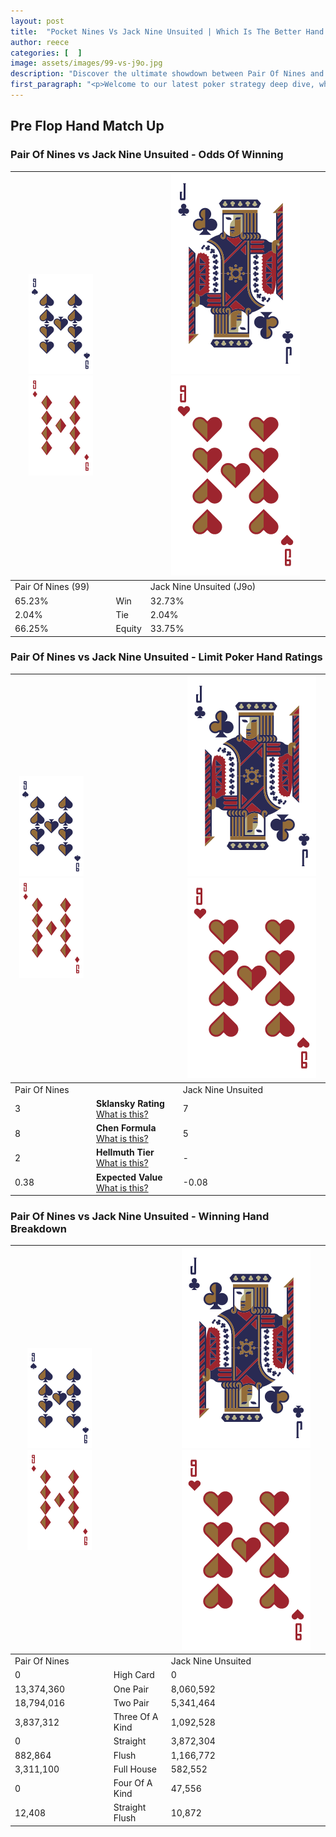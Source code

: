 ```yaml
---
layout: post
title:  "Pocket Nines Vs Jack Nine Unsuited | Which Is The Better Hand In Poker? A Complete Guide"
author: reece
categories: [  ]
image: assets/images/99-vs-j9o.jpg
description: "Discover the ultimate showdown between Pair Of Nines and Jack Nine Unsuited in poker! Uncover the odds, strategies, and scenarios where one hand triumphs over the other. Get ready to up your poker game with this thrilling analysis."
first_paragraph: "<p>Welcome to our latest poker strategy deep dive, where we're pitting two distinct hands against each other in a high-stakes showdown: Pair Of Nines vs Jack Nine Unsuited.</p><p>In the dynamic world of poker, every decision counts, and knowing which hand holds the upper hand is key to your success at the table.</p><p>In this article, we'll dissect these two hands, explore the scenarios where one dominates the other, and equip you with the knowledge to make strategic choices that can tip the odds in your favor.</p><p>Get ready to unravel the intriguing dynamics of these poker hands and elevate your game to new heights.</p>"
---
```




[comment]: # (sp0)

## Pre Flop Hand Match Up

<div class="table hand-ratings" markdown="1"> 



### Pair Of Nines vs Jack Nine Unsuited - Odds Of Winning


    
| ![image info](assets/images/hand1/9.png) ![image info](assets/images/hand1/9o.png) |  | ![image info](assets/images/hand2/J.png) ![image info](assets/images/hand2/9o.png) |
| -------- | -------- | -------- |
| Pair Of Nines (99) |  | Jack Nine Unsuited (J9o) |
| 65.23% | Win | 32.73% |
| 2.04% | Tie | 2.04% |
| 66.25% | Equity | 33.75% |




[comment]: # (sp1)



### Pair Of Nines vs Jack Nine Unsuited - Limit Poker Hand Ratings


    
| ![image info](assets/images/hand1/9.png) ![image info](assets/images/hand1/9o.png) |  | ![image info](assets/images/hand2/J.png) ![image info](assets/images/hand2/9o.png) |
| -------- | -------- | -------- |
| Pair Of Nines |  | Jack Nine Unsuited |
| 3 | **Sklansky Rating** [What is this?](/sklansky-rating-explained) | 7 |
| 8 | **Chen Formula** [What is this?](/chen-formula-explained) | 5 |
| 2 | **Hellmuth Tier** [What is this?](/Hellmuth-tier-explained) | - |
| 0.38 | **Expected Value** [What is this?](/expected-value-explained) | -0.08 |




[comment]: # (sp2)



### Pair Of Nines vs Jack Nine Unsuited - Winning Hand Breakdown


    
| ![image info](assets/images/hand1/9.png) ![image info](assets/images/hand1/9o.png) |  | ![image info](assets/images/hand2/J.png) ![image info](assets/images/hand2/9o.png) |
| -------- | -------- | -------- |
| Pair Of Nines |  | Jack Nine Unsuited |
| 0 | High Card | 0 |
| 13,374,360 | One Pair | 8,060,592 |
| 18,794,016 | Two Pair | 5,341,464 |
| 3,837,312 | Three Of A Kind | 1,092,528 |
| 0 | Straight | 3,872,304 |
| 882,864 | Flush | 1,166,772 |
| 3,311,100 | Full House | 582,552 |
| 0 | Four Of A Kind | 47,556 |
| 12,408 | Straight Flush | 10,872 |




[comment]: # (sp3)



</div>

[comment]: # (sp4)



[comment]: # (sp5)

